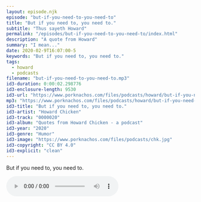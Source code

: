 ```yaml
---
layout: episode.njk
episode: "but-if-you-need-to-you-need-to"
title: "But if you need to, you need to."
subtitle: "Thus sayeth Howard"
permalink: "/episodes/but-if-you-need-to-you-need-to/index.html"
description: "A quote from Howard"
summary: "I mean..."
date: 2020-02-9T16:07:00-5
keywords: "But if you need to, you need to."
tags:
  - howard
  - podcasts
filename: "but-if-you-need-to-you-need-to.mp3"
id3-duration: 0:00:02.298776
id3-enclosure-length: 9530
id3-url: "https://www.porknachos.com/files/podcasts/howard/but-if-you-need-to-you-need-to.mp3"
mp3: "https://www.porknachos.com/files/podcasts/howard/but-if-you-need-to-you-need-to.mp3"
id3-title: "But if you need to, you need to."
id3-artist: "Howard Chicken"
id3-track: "0000020"
id3-album: "Quotes from Howard Chicken - a podcast"
id3-year: "2020"
id3-genre: "Humor"
id3-image: "https://www.porknachos.com/files/podcasts/chk.jpg"
id3-copyright: "CC BY 4.0"
id3-explicit: "clean"
---
```

But if you need to, you need to.

<audio controls>
  <source src="https://www.porknachos.com/files/podcasts/howard/but-if-you-need-to-you-need-to.mp3">
</audio>
